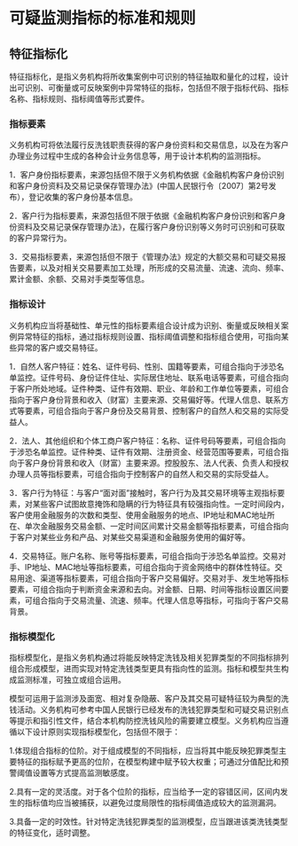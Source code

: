 # 可疑监测指标的标准和规则

## 特征指标化

特征指标化，是指义务机构将所收集案例中可识别的特征抽取和量化的过程，设计出可识别、可衡量或可反映案例中异常特征的指标，包括但不限于指标代码、指标名称、指标规则、指标阈值等形式要件。  

### 指标要素

义务机构可将依法履行反洗钱职责获得的客户身份资料和交易信息，以及在为客户办理业务过程中生成的各种会计业务信息等，用于设计本机构的监测指标。

1．客户身份指标要素，来源包括但不限于义务机构依据《金融机构客户身份识别和客户身份资料及交易记录保存管理办法》(中国人民银行令〔2007〕第2号发布），登记收集的客户身份基本信息。  

2．客户行为指标要素，来源包括但不限于依据《金融机构客户身份识别和客户身份资料及交易记录保存管理办法》，在履行客户身份识别等义务时可识别和可获取的客户异常行为。  

3．交易指标要素，来源包括但不限于《管理办法》规定的大额交易和可疑交易报告要素，以及对相关交易要素加工处理，所形成的交易流量、流速、流向、频率、累计金额、余额、交易对手类型等信息。 

### 指标设计

义务机构应当将基础性、单元性的指标要素组合设计成为识别、衡量或反映相关案例异常特征的指标，通过指标规则设置、指标阈值调整和指标组合使用，可指向某些异常的客户或交易特征。  

 1．自然人客户特征：姓名、证件号码、性别、国籍等要素，可组合指向于涉恐名单监控。证件号码、身份证件住址、实际居住地址、联系电话等要素，可组合指向于客户所处地域。证件种类、证件有效期、职业、年龄和工作单位等要素，可组合指向于客户身份背景和收入（财富）主要来源、交易偏好等。代理人信息、联系方式等要素，可组合指向于客户身份及交易背景、控制客户的自然人和交易的实际受益人。  

2．法人、其他组织和个体工商户客户特征：名称、证件号码等要素，可组合指向于涉恐名单监控。证件种类、证件有效期、注册资金、经营范围等要素，可组合指向于客户身份背景和收入（财富）主要来源。控股股东、法人代表、负责人和授权办理人员等指标要素，可组合指向于控制客户的自然人和交易的实际受益人。  

3．客户行为特征：与客户“面对面”接触时，客户行为及其交易环境等主观指标要素，对某些客户试图故意掩饰和隐瞒的行为特征具有较强指向性。一定时间段内，客户使用金融服务的次数和类型、使用金融服务的地点、IP地址和MAC地址所在、单次金融服务交易金额、一定时间区间累计交易金额等指标要素，可组合指向于客户对某些业务和产品、对某些交易渠道和金融服务使用的偏好等。  

4．交易特征。账户名称、账号等指标要素，可组合指向于涉恐名单监控。交易对手、IP地址、MAC地址等指标要素，可组合指向于资金网络中的群体性特征。交易用途、渠道等指标要素，可组合指向于客户交易偏好。交易对手、发生地等指标要素，可组合指向于判断资金来源和去向。对金额、日期、时间等指标设置区间要素，可组合指向于交易流量、流速、频率。代理人信息等指标，可指向于客户交易背景。

### 指标模型化

  指标模型化，是指义务机构通过将能反映特定洗钱及相关犯罪类型的不同指标排列组合形成模型，进而实现对特定洗钱类型更具有指向性的监测。指标和模型共生构成监测标准，可独立或组合运用。

  模型可运用于监测涉及面宽、相对复杂隐蔽、客户及其交易可疑特征较为典型的洗钱活动。义务机构可参考中国人民银行已经发布的洗钱犯罪类型和可疑交易识别点等提示和指引性文件，结合本机构防控洗钱风险的需要建立模型。义务机构应当遵循以下设计原则实现指标模型化，包括但不限于：

  1.体现组合指标的位阶。对于组成模型的不同指标，应当将其中能反映犯罪类型主要特征的指标赋予更高的位阶，在模型构建中赋予较大权重；可通过分值配比和预警阈值设置等方式提高监测敏感度。

  2.具有一定的灵活度。对于各个位阶的指标，应当给予一定的容错区间，区间内发生的指标值均应当被捕获，以避免过度局限性的指标阈值造成较大的监测漏洞。

3.具备一定的时效性。针对特定洗钱犯罪类型的监测模型，应当跟进该类洗钱类型的特征变化，适时调整。